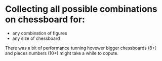 # Collecting all possible combinations on chessboard for:
- any combination of figures
- any size of chessboard

There was a bit of performance tunning hovewer bigger chessboards (8+) and pieces numbers (10+) might take a while to copute.
